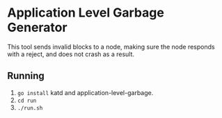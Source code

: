 # Application Level Garbage Generator
This tool sends invalid blocks to a node, making sure the node responds with a reject, and does not crash as a result.

## Running
 1. `go install` katd and application-level-garbage.
 2. `cd run`
 3. `./run.sh`


